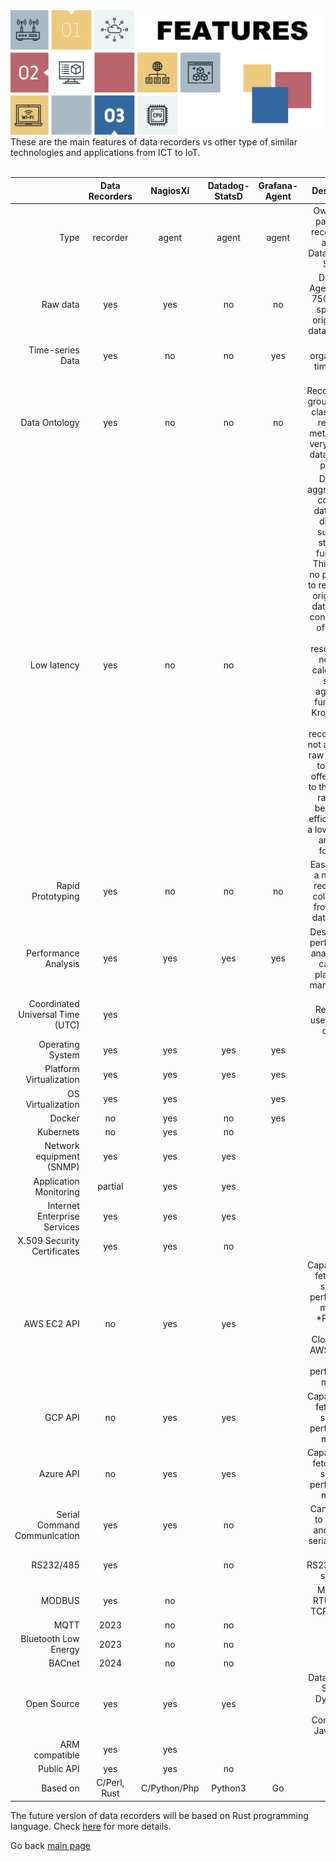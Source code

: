 <img src="/docs/img/recorders-features3.png" />

<br/>
These are the main features of data recorders vs other type of similar technologies and applications from ICT to IoT.
<br/><br/>

|| Data Recorders | NagiosXi | Datadog-StatsD | Grafana-Agent | Description |
|------:|:------:|:------:|:------:|:------:|:------:| 
| Type | recorder | agent | agent | agent | Own or 3rd party data recorders or agents. Datadog uses StatsD |
| Raw data | yes | yes | no | no | DataDog Agent7 takes 750MB disk space, no original raw data available  |
| Time-series Data | yes | no | no | yes | Data organised as time series |
| Data Ontology | yes | no| no | no | Data Recorders has groupped and classified all recorded metrics, for a very efficient data analysis process |
| Low latency | yes | no | no |  | Datadog aggregates all collected data, using different summary statistics functions. This means no possibility to retrieve the original raw data, higher consumption of system CPU resources (it needs to calculate all sort of aggregate functions). Kronometrix data recorders will not aggregate raw datadata, to always offer access to the original raw data, being very efficient, with a low memory and CPU footprint |
| Rapid Prototyping | yes | no | no | no | Easy to build a new data recorder to collect data from a new data source |
| Performance Analysis | yes | yes | yes | yes | Designed for performance analysis and capacity planning & management |
| Coordinated Universal Time  (UTC) | yes | | | | Data Recorders uses UTC by default |
| Operating System | yes | yes | yes | yes |
| Platform Virtualization | yes | yes | yes | yes |
| OS Virtualization | yes | yes | | yes |
| Docker | no | yes | no | yes | 2024 |
| Kubernets | no | yes | no |  | 2024 |
| Network equipment (SNMP) | yes | yes | yes | | |
| Application Monitoring | partial | yes | yes |  | 2024 |
| Internet Enterprise Services | yes | yes | yes | | |
| X.509 Security Certificates | yes | yes | no | | |
| AWS EC2 API | no | yes | yes | | Capabilities to fetch AWS specific performance metrics. *Paessler uses CloudWatch AWS to fetch the performance metrics|
| GCP API | no | yes | yes | | Capabilities to fetch GCP specific performance metrics |
| Azure API | no | yes | yes | | Capabilities to fetch Azure specific performance metrics |
| Serial Command Communication | yes | yes | no |  | Can connect to manage and control serial devices |
| RS232/485 | yes | | no | | Serial RS232/RS485 support |
| MODBUS | yes | no | |  | MODBUS RTU, ASCII, TCP support |
| MQTT | 2023 | no | no | | 2024 |
| Bluetooth Low Energy | 2023 | no | no | | 2025 |
| BACnet | 2024 | no | no | | 2025 |
| Open Source | yes | yes | yes | | Datadog uses StatsD. Dynatrace uses Compuware Java agent |
| ARM compatible | yes | yes | | | |
| Public API | yes | yes | no | | Yes |
| Based on | C/Perl, Rust | C/Python/Php | Python3 | Go |

The future version of data recorders will be based on Rust programming language. Check [here](https://github.com/sparvu/data-recorders/blob/master/docs/design_ver2.md) for more details.

Go back [main page](https://github.com/sparvu/data-recorders)

